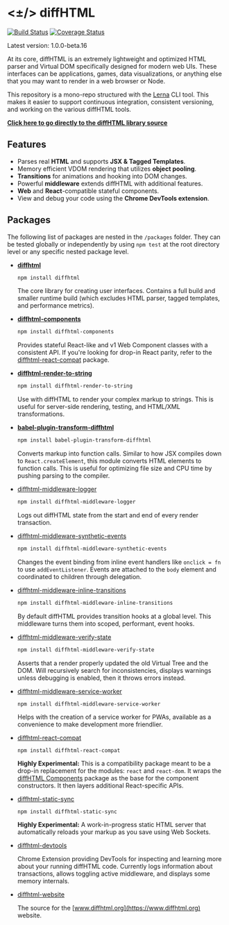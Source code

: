 # <±/> diffHTML

[![Build Status](https://travis-ci.org/tbranyen/diffhtml.svg?branch=master)](https://travis-ci.org/tbranyen/diffhtml)
[![Coverage
  Status](https://coveralls.io/repos/tbranyen/diffhtml/badge.svg?branch=master&service=github)](https://coveralls.io/github/tbranyen/diffhtml?branch=master)

Latest version: 1.0.0-beta.16

At its core, diffHTML is an extremely lightweight and optimized HTML parser and
Virtual DOM specifically designed for modern web UIs. These interfaces can be
applications, games, data visualizations, or anything else that you may want to
render in a web browser or Node.

This repository is a mono-repo structured with the [Lerna](https://lernajs.io/)
CLI tool. This makes it easier to support continuous integration, consistent
versioning, and working on the various diffHTML tools.

[**Click here to go directly to the diffHTML library source**](/packages/diffhtml/)

## Features

- Parses real **HTML** and supports **JSX & Tagged Templates**.
- Memory efficient VDOM rendering that utilizes **object pooling**.
- **Transitions** for animations and hooking into DOM changes.
- Powerful **middleware** extends diffHTML with additional features.
- **Web** and **React**-compatible stateful components.
- View and debug your code using the **Chrome DevTools extension**.

## Packages

The following list of packages are nested in the `/packages` folder. They can
be tested globally or independently by using `npm test` at the root directory
level or any specific nested package level.

* **[diffhtml](/packages/diffhtml)**

  ``` sh
  npm install diffhtml
  ```

  The core library for creating user interfaces. Contains a full build and
  smaller runtime build (which excludes HTML parser, tagged templates, and
  performance metrics).

* **[diffhtml-components](/packages/diffhtml-components)**

  ``` sh
  npm install diffhtml-components
  ```

  Provides stateful React-like and v1 Web Component classes with a consistent
  API. If you're looking for drop-in React parity, refer to the
  [diffhtml-react-compat](/packages/diffhtml-react-compat) package.

* **[diffhtml-render-to-string](/packages/diffhtml-render-to-string)**

  ``` sh
  npm install diffhtml-render-to-string
  ```

  Use with diffHTML to render your complex markup to strings. This is useful
  for server-side rendering, testing, and HTML/XML transformations.

* **[babel-plugin-transform-diffhtml](/packages/babel-plugin-transform-diffhtml)**

  ``` sh
  npm install babel-plugin-transform-diffhtml
  ```
  Converts markup into function calls. Similar to how JSX compiles down to
  `React.createElement`, this module converts HTML elements to function calls.
  This is useful for optimizing file size and CPU time by pushing parsing to
  the compiler.

* [diffhtml-middleware-logger](/packages/diffhtml-middleware-logger)

  ``` sh
  npm install diffhtml-middleware-logger
  ```

  Logs out diffHTML state from the start and end of every render transaction.

* [diffhtml-middleware-synthetic-events](/packages/diffhtml-middleware-synthetic-events)

  ``` sh
  npm install diffhtml-middleware-synthetic-events
  ```

  Changes the event binding from inline event handlers like `onclick = fn` to
  use `addEventListener`. Events are attached to the `body` element and
  coordinated to children through delegation.

* [diffhtml-middleware-inline-transitions](/packages/diffhtml-middleware-inline-transitions)

  ``` sh
  npm install diffhtml-middleware-inline-transitions
  ```

  By default diffHTML provides transition hooks at a global level. This
  middleware turns them into scoped, performant, event hooks.

* [diffhtml-middleware-verify-state](/packages/diffhtml-middleware-verify-state)

  ``` sh
  npm install diffhtml-middleware-verify-state
  ```

  Asserts that a render properly updated the old Virtual Tree and the DOM. Will
  recursively search for inconsistencies, displays warnings unless debugging is
  enabled, then it throws errors instead.

* [diffhtml-middleware-service-worker](/packages/diffhtml-middleware-service-worker)

  ``` sh
  npm install diffhtml-middleware-service-worker
  ```

  Helps with the creation of a service worker for PWAs, available as a
  convenience to make development more friendlier.

* [diffhtml-react-compat](/packages/diffhtml-react-compat)

  ```
  npm install diffhtml-react-compat
  ```

  **Highly Experimental:** This is a compatibility package meant to be a
  drop-in replacement for the modules: `react` and `react-dom`. It wraps the
  [diffHTML Components](/packages/diffhtml-components) package as the base for
  the component constructors. It then layers additional React-specific APIs.

* [diffhtml-static-sync](/packages/diffhtml-static-sync)

  ```
  npm install diffhtml-static-sync
  ```

  **Highly Experimental:** A work-in-progress static HTML server that automatically
  reloads your markup as you save using Web Sockets.

* [diffhtml-devtools](/packages/diffhtml-devtools)

  Chrome Extension providing DevTools for inspecting and learning more about
  your running diffHTML code. Currently logs information about transactions,
  allows toggling active middleware, and displays some memory internals.

* [diffhtml-website](/packages/diffhtml-website)

  The source for the [www.diffhtml.org](https://www.diffhtml.org) website.
